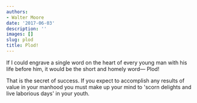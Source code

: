 ```yaml
---
authors:
- Walter Moore
date: '2017-06-03'
description: ''
images: []
slug: plod
title: Plod!
---
```


If I could engrave a single word on the heart of every young man with his life before him, it would be the short and homely word— Plod!

That is the secret of success. If you expect to accomplish any results of value in your manhood you must make up your mind to 'scorn delights and live laborious days' in your youth.